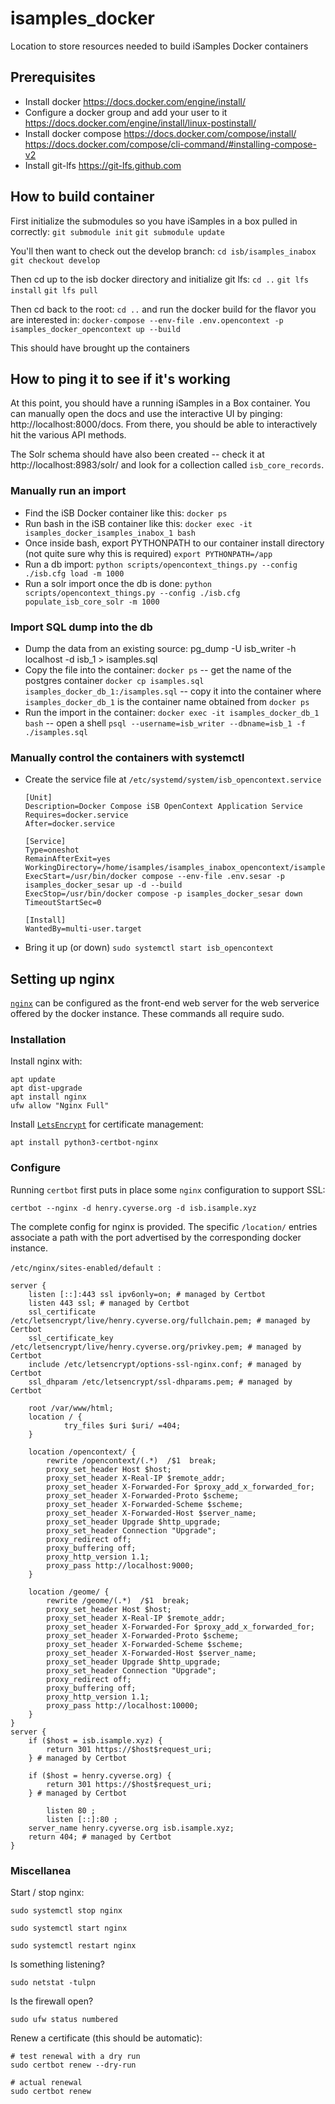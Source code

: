 # isamples_docker
Location to store resources needed to build iSamples Docker containers

## Prerequisites
* Install docker
    https://docs.docker.com/engine/install/
* Configure a docker group and add your user to it
    https://docs.docker.com/engine/install/linux-postinstall/
* Install docker compose
    https://docs.docker.com/compose/install/
    https://docs.docker.com/compose/cli-command/#installing-compose-v2    
* Install git-lfs
    https://git-lfs.github.com
    
## How to build container
First initialize the submodules so you have iSamples in a box pulled in correctly:
`git submodule init`
`git submodule update`

You'll then want to check out the develop branch:
`cd isb/isamples_inabox`
`git checkout develop`

Then cd up to the isb docker directory and initialize git lfs:
`cd ..`
`git lfs install`
`git lfs pull`

Then cd back to the root:
`cd ..`
and run the docker build for the flavor you are interested in: `docker-compose --env-file .env.opencontext -p isamples_docker_opencontext up --build`

This should have brought up the containers

## How to ping it to see if it's working
At this point, you should have a running iSamples in a Box container.  You can manually open the docs and use the interactive UI by pinging: http://localhost:8000/docs.  From there, you should be able to interactively hit the various API methods.

The Solr schema should have also been created -- check it at http://localhost:8983/solr/ and look for a collection called `isb_core_records`.

### Manually run an import
* Find the iSB Docker container like this:
    `docker ps`
* Run bash in the iSB container like this:
    `docker exec -it isamples_docker_isamples_inabox_1 bash`
* Once inside bash, export PYTHONPATH to our container install directory (not quite sure why this is required)
    `export PYTHONPATH=/app`
* Run a db import:
    `python scripts/opencontext_things.py --config ./isb.cfg load -m 1000`
* Run a solr import once the db is done:
    `python scripts/opencontext_things.py --config ./isb.cfg populate_isb_core_solr -m 1000`

### Import SQL dump into the db
* Dump the data from an existing source:
    pg_dump -U isb_writer -h localhost -d isb_1 > isamples.sql
* Copy the file into the container:
    `docker ps` -- get the name of the postgres container
    `docker cp isamples.sql isamples_docker_db_1:/isamples.sql` -- copy it into the container where `isamples_docker_db_1` is the container name obtained from `docker ps`
* Run the import in the container:
    `docker exec -it isamples_docker_db_1 bash` -- open a shell
    `psql --username=isb_writer --dbname=isb_1 -f ./isamples.sql`

### Manually control the containers with systemctl
* Create the service file at `/etc/systemd/system/isb_opencontext.service`
    ```
    [Unit]
    Description=Docker Compose iSB OpenContext Application Service
    Requires=docker.service
    After=docker.service

    [Service]
    Type=oneshot
    RemainAfterExit=yes
    WorkingDirectory=/home/isamples/isamples_inabox_opencontext/isamples_docker
    ExecStart=/usr/bin/docker compose --env-file .env.sesar -p isamples_docker_sesar up -d --build
    ExecStop=/usr/bin/docker compose -p isamples_docker_sesar down 
    TimeoutStartSec=0

    [Install]
    WantedBy=multi-user.target    
    ```
* Bring it up (or down)
    `sudo systemctl start isb_opencontext`


## Setting up nginx

[`nginx`](https://www.nginx.com/) can be configured as the front-end web server for the web serverice offered by the docker instance. These commands all require sudo.

### Installation

Install nginx with:

```
apt update
apt dist-upgrade
apt install nginx
ufw allow "Nginx Full"
```

Install [`LetsEncrypt`](https://letsencrypt.org/) for certificate management:

```
apt install python3-certbot-nginx
```

### Configure

Running `certbot` first puts in place some `nginx` configuration to support SSL:

```
certbot --nginx -d henry.cyverse.org -d isb.isample.xyz
```

The complete config for nginx is provided. The specific `/location/` entries associate a path with the port advertised by the corresponding docker instance.

`/etc/nginx/sites-enabled/default `: 

```
server {
    listen [::]:443 ssl ipv6only=on; # managed by Certbot
    listen 443 ssl; # managed by Certbot
    ssl_certificate /etc/letsencrypt/live/henry.cyverse.org/fullchain.pem; # managed by Certbot
    ssl_certificate_key /etc/letsencrypt/live/henry.cyverse.org/privkey.pem; # managed by Certbot
    include /etc/letsencrypt/options-ssl-nginx.conf; # managed by Certbot
    ssl_dhparam /etc/letsencrypt/ssl-dhparams.pem; # managed by Certbot

    root /var/www/html;
    location / {
            try_files $uri $uri/ =404;
    }

    location /opencontext/ {
        rewrite /opencontext/(.*)  /$1  break;
        proxy_set_header Host $host;
        proxy_set_header X-Real-IP $remote_addr;
        proxy_set_header X-Forwarded-For $proxy_add_x_forwarded_for;
        proxy_set_header X-Forwarded-Proto $scheme;
        proxy_set_header X-Forwarded-Scheme $scheme;
        proxy_set_header X-Forwarded-Host $server_name;
        proxy_set_header Upgrade $http_upgrade;
        proxy_set_header Connection "Upgrade";
        proxy_redirect off;
        proxy_buffering off;
        proxy_http_version 1.1;
        proxy_pass http://localhost:9000;
    }

    location /geome/ {
        rewrite /geome/(.*)  /$1  break;
        proxy_set_header Host $host;
        proxy_set_header X-Real-IP $remote_addr;
        proxy_set_header X-Forwarded-For $proxy_add_x_forwarded_for;
        proxy_set_header X-Forwarded-Proto $scheme;
        proxy_set_header X-Forwarded-Scheme $scheme;
        proxy_set_header X-Forwarded-Host $server_name;
        proxy_set_header Upgrade $http_upgrade;
        proxy_set_header Connection "Upgrade";
        proxy_redirect off;
        proxy_buffering off;
        proxy_http_version 1.1;
        proxy_pass http://localhost:10000;
    }
}
server {
    if ($host = isb.isample.xyz) {
        return 301 https://$host$request_uri;
    } # managed by Certbot

    if ($host = henry.cyverse.org) {
        return 301 https://$host$request_uri;
    } # managed by Certbot

        listen 80 ;
        listen [::]:80 ;
    server_name henry.cyverse.org isb.isample.xyz;
    return 404; # managed by Certbot
}
```

### Miscellanea

Start / stop nginx:

```
sudo systemctl stop nginx

sudo systemctl start nginx

sudo systemctl restart nginx
```

Is something listening?

```
sudo netstat -tulpn
```

Is the firewall open?

```
sudo ufw status numbered
```

Renew a certificate (this should be automatic):

```
# test renewal with a dry run
sudo certbot renew --dry-run

# actual renewal
sudo certbot renew
```